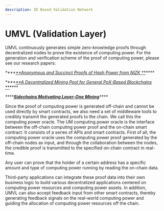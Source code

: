 ```yaml
---
description: ZK Based Validation Network
---
```


# UMVL (Validation Layer)

UMVL continuously generates simple zero-knowledge proofs through decentralized nodes to prove the existence of computing power. For the generation and verification scheme of the proof of computing power, please see our research papers:

_****_[_**Anonymous and Succinct Proofs of Hash Power from NIZK **_](https://docsend.com/view/yk7u6azcwdjep4md)_****_

_****_[_**A Decentralized Mining Pool for General PoX-Based Blockchains **_](https://docsend.com/view/tirqvgrpwknixc4d)_****_

_****_[_**Sidechains Motivating Layer-One Mining**_](https://docsend.com/view/bjtstsd8kknixxfv)_****_

Since the proof of computing power is generated off-chain and cannot be used directly by smart contracts, we also need a set of middleware tools to credibly transmit the generated proofs to the chain. We call this the computing power oracle. The UM computing power oracle is the interface between the off-chain computing power proof and the on-chain smart contract. It consists of a series of APIs and smart contracts. First of all, the computing power oracle uses the computing power proof generated by the off-chain nodes as input, and through the collaboration between the nodes, the credible proof is transmitted to the specified on-chain contract in real-time.

Any user can prove that the holder of a certain address has a specific amount and type of computing power running by reading the on-chain data.

Third-party applications can integrate these proof data into their own business logic to build various decentralized applications centered on computing power resources and computing power assets. In addition, UMVL can also accept feedback input from other smart contracts, thereby generating feedback signals on the real-world computing power and guiding the allocation of computing power resources off the chain.
